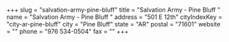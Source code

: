 +++
slug = "salvation-army-pine-bluff"
title = "Salvation Army - Pine Bluff "
name = "Salvation Army - Pine Bluff "
address = "501 E 12th"
cityIndexKey = "city-ar-pine-bluff"
city = "Pine Bluff"
state = "AR"
postal = "71601"
website = ""
phone = "976 534-0504"
fax = ""
+++
